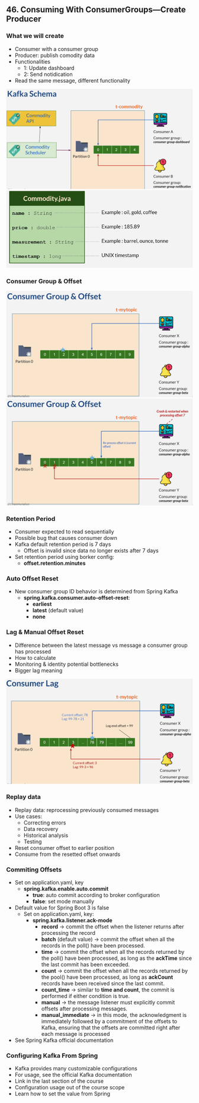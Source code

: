 ## 46. Consuming With ConsumerGroups—Create Producer

### What we will create

* Consumer with a consumer group
* Producer: publish comodity data
* Functionalities 
  * 1: Update dashboard
  * 2: Send notidication 
* Read the same message, different functionality

![img.png](img.png)
![img_1.png](img_1.png)


### Consumer Group & Offset

![img_2.png](img_2.png)
![img_3.png](img_3.png)


### Retention Period
* Consumer expected to read sequentially
* Possible bug that causes consumer down 
* Kafka default retention period is 7 days 
  * Offset is invalid since data no longer exists after 7 days
* Set retention period using borker config:
  * **offset.retention.minutes**

### Auto Offset Reset

* New consumer group ID behavior is determined from Spring Kafka
  - **spring.kafka.consumer.auto-offset-reset**: 
    - **earliest**
    - **latest** (default value)
    - **none**

### Lag & Manual Offset Reset

* Difference between the latest message vs message a consumer group has processed 
* How to calculate
* Monitoring & identity potential bottlenecks
* Bigger lag meaning

![img_4.png](img_4.png)


### Replay data

* Replay data: reprocessing previously consumed messages
* Use cases:
  * Correcting errors
  * Data recovery 
  * Historical analysis
  * Testing
* Reset consumer offset to earlier position
* Consume from the resetted offset onwards


### Commiting Offsets

* Set on application.yaml, key 
  * **spring.kafka.enable.auto.commit**
    * **true**: auto commit according to broker configuration
    * **false**: set mode manually
* Default value for Spring Boot 3 is false
  * Set on application.yaml, key:
    * **spring.kafka.listener.ack-mode**
      * **record** → commit the offset when the listener returns after processing the record
      * **batch** (default value) → commit the offset when all the records in the poll() have been processed. 
      * **time** → commit the offset when all the records returned by the poll() have been processed, as long as the **ackTime** since the last commit has been exceeded.
      * **count** → commit the offset when all the records returned by the pool() have been processed, as long as **ackCount** records have been received since the last commit.
      * **count_time** → similar to **time and count**, the commit is performed if either condition is true.
      * **manual** → the message listener must explicitly commit offsets after processing messages.
      * **manual_immediate** → in this mode, the acknowledgment is immediately followed by a commitment of the offsets to Kafka, ensuring that the offsets are committed right after 
      each message is processed
* See Spring Kafka official documentation


### Configuring Kafka From Spring 
* Kafka provides many customizable configurations
* For usage, see the official Kafka documentation
* Link in the last section of the course 
* Configuration usage out of the course scope
* Learn how to set the value from Spring 